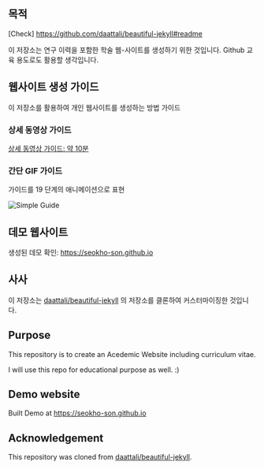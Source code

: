 ## 목적

[Check] https://github.com/daattali/beautiful-jekyll#readme

이 저장소는 연구 이력을 포함한 학술 웹-사이트를 생성하기 위한 것입니다. Github 교육 용도로도 활용할 생각입니다.

## 웹사이트 생성 가이드

이 저장소를 활용하여 개인 웹사이트를 생성하는 방법 가이드

### 상세 동영상 가이드

[상세 동영상 가이드: 약 10분](https://www.youtube.com/watch?v=UgPZXxL2jSw)

### 간단 GIF 가이드

가이드를 19 단계의 애니메이션으로 표현

![Simple Guide](assets/img/simple-guide.gif)


## 데모 웹사이트

생성된 데모 확인: https://seokho-son.github.io

## 사사

이 저장소는 [daattali/beautiful-jekyll](https://github.com/daattali/beautiful-jekyll) 의 저장소를 클론하여 커스터마이징한 것입니다.


## Purpose

This repository is to create an Acedemic Website including curriculum vitae.

I will use this repo for educational purpose as well. :)


## Demo website

Built Demo at https://seokho-son.github.io


## Acknowledgement

This repository was cloned from [daattali/beautiful-jekyll](https://github.com/daattali/beautiful-jekyll).
